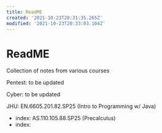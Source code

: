 ```yaml
---
title: ReadME
created: '2021-10-23T20:31:35.265Z'
modified: '2021-10-23T20:33:03.104Z'
---
```


# ReadME

Collection of notes from various courses

Pentest:
to be updated

Cyber:
to be updated

JHU:
EN.6605.201.82.SP25 (Intro to Programming w/ Java)
- index:
AS.110.105.88.SP25 (Precalculus)
- index:
